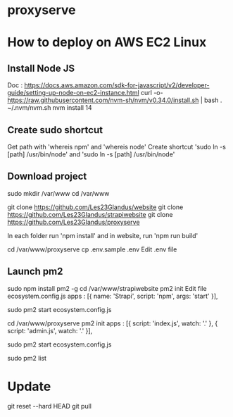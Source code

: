 # proxyserve

# How to deploy on AWS EC2 Linux

## Install Node JS 
Doc : https://docs.aws.amazon.com/sdk-for-javascript/v2/developer-guide/setting-up-node-on-ec2-instance.html
curl -o- https://raw.githubusercontent.com/nvm-sh/nvm/v0.34.0/install.sh | bash
. ~/.nvm/nvm.sh
nvm install 14

## Create sudo shortcut
Get path with 'whereis npm' and 'whereis node'
Create shortcut 'sudo ln -s [path] /usr/bin/node' and 'sudo ln -s [path] /usr/bin/node'

## Download project
sudo mkdir /var/www
cd /var/www

git clone https://github.com/Les23Glandus/website
git clone https://github.com/Les23Glandus/strapiwebsite
git clone https://github.com/Les23Glandus/proxyserve

In each folder run 'npm install' and in website, run 'npm run build'

cd /var/www/proxyserve
cp .env.sample .env
Edit .env file

## Launch pm2
sudo npm install pm2 -g
cd /var/www/strapiwebsite
pm2 init
Edit file ecosystem.config.js
 apps : [{
    name: 'Strapi',
    script: 'npm',
    args: 'start'
  }],

sudo pm2 start ecosystem.config.js

cd /var/www/proxyserve
pm2 init
  apps : [{
    script: 'index.js',
    watch: '.'
  }, {
    script: 'admin.js',
    watch: '.'
  }],

sudo pm2 start ecosystem.config.js


sudo pm2 list


# Update

git reset --hard HEAD
git pull

